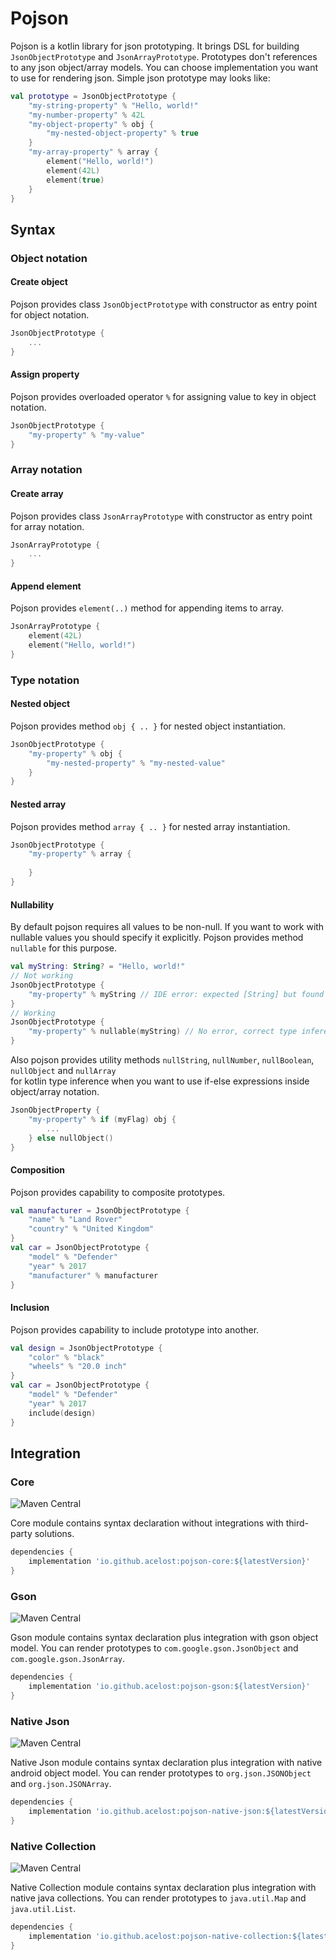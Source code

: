 # Pojson

Pojson is a kotlin library for json prototyping. It brings DSL for building `JsonObjectPrototype` and `JsonArrayPrototype`. Prototypes don't references to any json object/array models. You can choose implementation you want to use for rendering json. Simple json prototype may looks like:

```kotlin
val prototype = JsonObjectPrototype {
    "my-string-property" % "Hello, world!"
    "my-number-property" % 42L
    "my-object-property" % obj {
        "my-nested-object-property" % true
    }
    "my-array-property" % array {
        element("Hello, world!")
        element(42L)
        element(true)
    }
}
```

## Syntax

### Object notation

#### Create object
Pojson provides class `JsonObjectPrototype` with constructor as entry point for object notation.
```kotlin
JsonObjectPrototype {
    ...
}
```

#### Assign property
Pojson provides overloaded operator `%` for assigning value to key in object notation.
```kotlin
JsonObjectPrototype {
    "my-property" % "my-value"
}
```

### Array notation

#### Create array
Pojson provides class `JsonArrayPrototype` with constructor as entry point for array notation.
```kotlin
JsonArrayPrototype {
    ...
}
```

#### Append element
Pojson provides `element(..)` method for appending items to array.
```kotlin
JsonArrayPrototype {
    element(42L)
    element("Hello, world!")
}
```

### Type notation

#### Nested object
Pojson provides method `obj { .. }` for nested object instantiation.
```kotlin
JsonObjectPrototype {
    "my-property" % obj {
        "my-nested-property" % "my-nested-value"
    }
}
```

#### Nested array
Pojson provides method `array { .. }` for nested array instantiation.
```kotlin
JsonObjectPrototype {
    "my-property" % array {
        
    }
}
```

#### Nullability
By default pojson requires all values to be non-null.
If you want to work with nullable values you should specify it explicitly.
Pojson provides method `nullable` for this purpose.
```kotlin
val myString: String? = "Hello, world!"
// Not working
JsonObjectPrototype {
    "my-property" % myString // IDE error: expected [String] but found [String?]
}
// Working
JsonObjectPrototype {
    "my-property" % nullable(myString) // No error, correct type inference
}
```
Also pojson provides utility methods `nullString`, `nullNumber`, `nullBoolean`, `nullObject` and `nullArray`  
for kotlin type inference when you want to use if-else expressions inside object/array notation.
```kotlin
JsonObjectProperty {
    "my-property" % if (myFlag) obj {
        ...
    } else nullObject()
}
```

#### Composition
Pojson provides capability to composite prototypes.
```kotlin
val manufacturer = JsonObjectPrototype {
    "name" % "Land Rover"
    "country" % "United Kingdom"
}
val car = JsonObjectPrototype {
    "model" % "Defender"
    "year" % 2017
    "manufacturer" % manufacturer
}
```

#### Inclusion
Pojson provides capability to include prototype into another.
```kotlin
val design = JsonObjectPrototype {
    "color" % "black"
    "wheels" % "20.0 inch"
}
val car = JsonObjectPrototype {
    "model" % "Defender"
    "year" % 2017
    include(design)
}
```

## Integration

### Core

![Maven Central](https://maven-badges.herokuapp.com/maven-central/io.github.acelost/pojson-core/badge.svg)

Core module contains syntax declaration without integrations with third-party solutions.

```groovy
dependencies {
    implementation 'io.github.acelost:pojson-core:${latestVersion}'
}
```

### Gson

![Maven Central](https://maven-badges.herokuapp.com/maven-central/io.github.acelost/pojson-gson/badge.svg)

Gson module contains syntax declaration plus integration with gson object model. You can render prototypes to `com.google.gson.JsonObject` and `com.google.gson.JsonArray`.

```groovy
dependencies {
    implementation 'io.github.acelost:pojson-gson:${latestVersion}'
}
```

### Native Json

![Maven Central](https://maven-badges.herokuapp.com/maven-central/io.github.acelost/pojson-native-json/badge.svg)

Native Json module contains syntax declaration plus integration with native android object model. You can render prototypes to `org.json.JSONObject` and `org.json.JSONArray`.

```groovy
dependencies {
    implementation 'io.github.acelost:pojson-native-json:${latestVersion}'
}
```

### Native Collection

![Maven Central](https://maven-badges.herokuapp.com/maven-central/io.github.acelost/pojson-native-collection/badge.svg)

Native Collection module contains syntax declaration plus integration with native java collections. You can render prototypes to `java.util.Map` and `java.util.List`.

```groovy
dependencies {
    implementation 'io.github.acelost:pojson-native-collection:${latestVersion}'
}
```